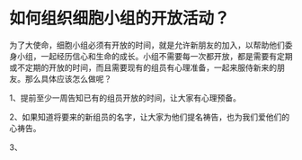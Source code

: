 # 如何组织细胞小组的开放活动？



<p>为了大使命，细胞小组必须有开放的时间，就是允许新朋友的加入，以帮助他们委身小组，一起经历信心和生命的成长。小组不需要每一次都开放，都是需要有定期或不定期的开放的时间，而且需要现有的组员有心理准备，一起来服侍新来的朋友。那么具体应该怎么做呢？</p>

<p>1、提前至少一周告知已有的组员开放的时间，让大家有心理预备。</p>

<p>2、如果知道将要来的新组员的名字，让大家为他们提名祷告，也为我们爱他们的心祷告。</p>

<p>3、</p>